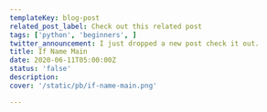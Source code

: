 ```yaml
---
templateKey: blog-post
related_post_label: Check out this related post
tags: ['python', 'beginners', ]
twitter_announcement: I just dropped a new post check it out.
title: If Name Main
date: 2020-06-11T05:00:00Z
status: 'false'
description:
cover: '/static/pb/if-name-main.png'

---
```


<!--
<p style='text-align: center'>
<a href='https://waylonwalker.com/blog/if-name-main'>
  <img
    style='width:500px; max-width:80%; margin: auto;'
    src="https://waylonwalker.com/if-name-main.png"
    alt="Read more from the If Name Main article"
  />
  </a>
</p>

-->
